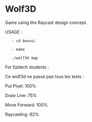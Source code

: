 # Wolf3D
Game using the Raycast design concept. 


USAGE :

       - cd bonus/
       
       - make
       
       ./wolf3d map
       

For Epitech students :

Ce wolf3d ne passe pas tous les tests :

Put Pixel: 100%


Draw Line: 75%


Move Forward: 100%


Raycasting: 62%

